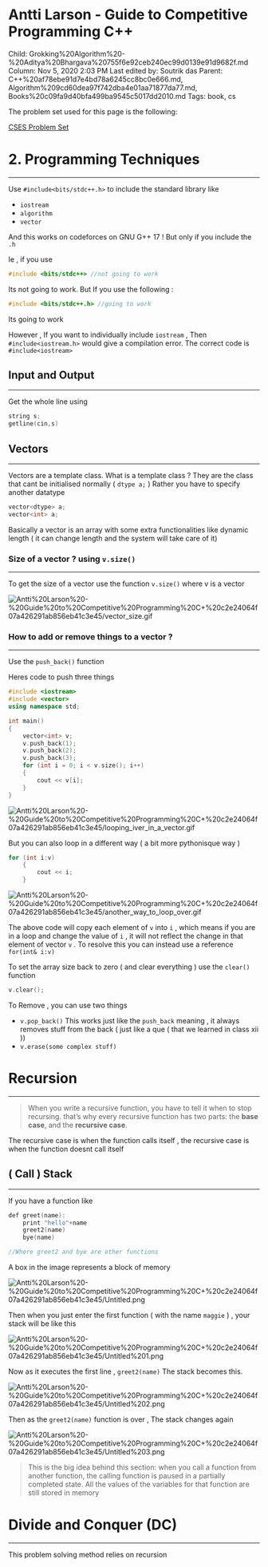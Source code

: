 # Antti Larson - Guide to Competitive Programming C++

Child: Grokking%20Algorithm%20-%20Aditya%20Bhargava%20755f6e92ceb240ec99d0139e91d9682f.md
Column: Nov 5, 2020 2:03 PM
Last edited by: Soutrik das
Parent: C++%20af78ebe91d7e4bd78a6245cc8bc0e666.md, Algorithm%209cd60dea97f742dba4e01aa71877da77.md, Books%20c09fa9d40bfa499ba9545c5017dd2010.md
Tags: book, cs

The problem set used for this page is the following:

[CSES Problem Set](https://cses.fi/problemset/)

 

# 2. Programming Techniques

---

Use `#include<bits/stdc++.h>` to include the standard library like 

- `iostream`
- `algorithm`
- `vector`

And this works on codeforces on GNU G++ 17 ! But only if you include the `.h` 

Ie , if you use 

```cpp
#include <bits/stdc++> //not going to work
```

Its not going to work. But If you use the following :

```cpp
#include <bits/stdc++.h> //going to work
```

Its going to work

However , If you want to individually include `iostream` , Then `#include<iostream.h>` would give a compilation error. The correct code is `#include<iostream>`

## Input and Output

---

Get the whole line using 

```cpp
string s;
getline(cin,s)
```

## Vectors

---

Vectors are a template class. What is a template class ? They are the class that cant be initialised normally ( `dtype a;` ) Rather you have to specify another datatype 

```cpp
vector<dtype> a;
vector<int> a;
```

Basically a vector is an array with some extra functionalities like dynamic length ( it can change length and the system will take care of it) 

### Size of a vector ? using `v.size()`

---

To get the size of a vector use the function `v.size()` where v is a vector 

![Antti%20Larson%20-%20Guide%20to%20Competitive%20Programming%20C+%20c2e24064f07a426291ab856eb41c3e45/vector_size.gif](Antti%20Larson%20-%20Guide%20to%20Competitive%20Programming%20C+%20c2e24064f07a426291ab856eb41c3e45/vector_size.gif)

### How to add or remove things to a vector ?

---

Use the `push_back()` function 

Heres code to push three things

```cpp
#include <iostream>
#include <vector>
using namespace std;

int main()
{
    vector<int> v;
    v.push_back(1);
    v.push_back(2);
    v.push_back(3);
    for (int i = 0; i < v.size(); i++)
    {
        cout << v[i];
    }
}
```

![Antti%20Larson%20-%20Guide%20to%20Competitive%20Programming%20C+%20c2e24064f07a426291ab856eb41c3e45/looping_iver_in_a_vector.gif](Antti%20Larson%20-%20Guide%20to%20Competitive%20Programming%20C+%20c2e24064f07a426291ab856eb41c3e45/looping_iver_in_a_vector.gif)

But you can also loop in a different way ( a bit more pythonisque way )

```cpp
for (int i:v)
    {
        cout << i;
    }
```

![Antti%20Larson%20-%20Guide%20to%20Competitive%20Programming%20C+%20c2e24064f07a426291ab856eb41c3e45/another_way_to_loop_over.gif](Antti%20Larson%20-%20Guide%20to%20Competitive%20Programming%20C+%20c2e24064f07a426291ab856eb41c3e45/another_way_to_loop_over.gif)

The above code will copy each element of `v` into `i` , which means if you are in a loop and change the value of `i` , it will not reflect the change in that element of vector `v` . To resolve this you can instead use a reference `for(int& i:v)`

To set the array size back to zero ( and clear everything ) use the `clear()` function 

```cpp
v.clear();
```

To Remove , you can use two things 

- `v.pop_back()` This works just like the `push_back`  meaning , it always removes stuff from the back ( just like a que ( that we learned in class xii ))
- `v.erase(some complex stuff)`

# Recursion

---

> When you write a recursive function, you have to tell it when to stop
recursing. that’s why every recursive function has two parts: the **base
case**, and the **recursive case**.

The recursive case is when the function calls itself , the recursive case is when the function doesnt call itself

## ( Call ) Stack

---

If you have a function like 

```cpp
def greet(name):
	print "hello"+name
	greet2(name)
	bye(name)

//Where greet2 and bye are other functions 
```

A box in the image represents a block of memory 

![Antti%20Larson%20-%20Guide%20to%20Competitive%20Programming%20C+%20c2e24064f07a426291ab856eb41c3e45/Untitled.png](Antti%20Larson%20-%20Guide%20to%20Competitive%20Programming%20C+%20c2e24064f07a426291ab856eb41c3e45/Untitled.png)

Then when you just enter the first function ( with the name `maggie` ) , your stack will be like this 

![Antti%20Larson%20-%20Guide%20to%20Competitive%20Programming%20C+%20c2e24064f07a426291ab856eb41c3e45/Untitled%201.png](Antti%20Larson%20-%20Guide%20to%20Competitive%20Programming%20C+%20c2e24064f07a426291ab856eb41c3e45/Untitled%201.png)

Now as it executes the first line , `greet2(name)` The stack becomes this.

![Antti%20Larson%20-%20Guide%20to%20Competitive%20Programming%20C+%20c2e24064f07a426291ab856eb41c3e45/Untitled%202.png](Antti%20Larson%20-%20Guide%20to%20Competitive%20Programming%20C+%20c2e24064f07a426291ab856eb41c3e45/Untitled%202.png)

Then as the `greet2(name)` function is over , The stack changes again 

![Antti%20Larson%20-%20Guide%20to%20Competitive%20Programming%20C+%20c2e24064f07a426291ab856eb41c3e45/Untitled%203.png](Antti%20Larson%20-%20Guide%20to%20Competitive%20Programming%20C+%20c2e24064f07a426291ab856eb41c3e45/Untitled%203.png)

> This is the big idea behind this section: when you call a function from another
function, the calling function is paused in a partially completed state. All the values of the variables for that function are still stored in memory

# Divide and Conquer (DC)

---

This problem solving method relies on recursion
